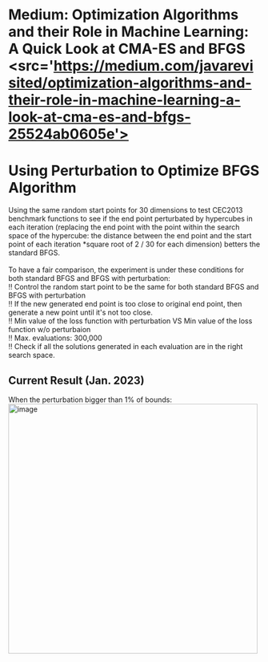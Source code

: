# Medium: Optimization Algorithms and their Role in Machine Learning: A Quick Look at CMA-ES and BFGS <src='https://medium.com/javarevisited/optimization-algorithms-and-their-role-in-machine-learning-a-look-at-cma-es-and-bfgs-25524ab0605e'>

# Using Perturbation to Optimize BFGS Algorithm

Using the same random start points for 30 dimensions to test CEC2013 benchmark functions to see if the end point perturbated by hypercubes in each iteration (replacing the end point with the point within the search space of the hypercube: the distance between the end point and the start point of each iteration *square root of 2 / 30 for each dimension) betters the standard BFGS.  <br /> 
 <br /> 
To have a fair comparison, the experiment is under these conditions for both standard BFGS and BFGS with perturbation: <br/> 
‼️ Control the random start point to be the same for both standard BFGS and BFGS with perturbation <br/>
‼️ If the new generated end point is too close to original end point, then generate a new point until it's not too close. <br /> 
‼️ Min value of the loss function with perturbation VS Min value of the loss function w/o perturbaion <br /> 
‼️ Max. evaluations: 300,000  <br /> 
‼️ Check if all the solutions generated in each evaluation are in the right search space.

## Current Result (Jan. 2023)
When the perturbation bigger than 1% of bounds: 
 <img width="498" alt="image" src="https://user-images.githubusercontent.com/90204593/217411699-60c76ff9-339b-454f-b00d-ceccd69cbfc8.png">
